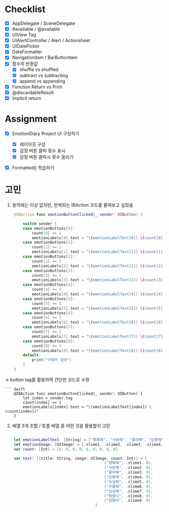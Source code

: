 # Checklist
- [x] AppDelegate / SceneDelegate
- [x] #available / @available
- [x] UIView Tag
- [x] UIAlertController / Alert / Actionsheet
- [x] UIDatePicker
- [x] DateFormatter
- [x] NavigationItem / BarButtonItem
- [x] 함수의 반환값
	- [x] shuffle vs shuffled
	- [x] subtract vs subtracting
	- [x] append vs appending
- [x] Function Return vs Print
- [x] @discardableResult
- [x] Implicit return

# Assignment
- [x] EmotionDiary Project UI 구성하기
	- [x] 레이아웃 구성
	- [x] 감정 버튼 클릭 횟수 표시
	- [x] 감정 버튼 클릭시 횟수 올리기
- [x] Formatted() 학습하기



#  고민
1. 동작에는 이상 없지만, 반복되는 IBAction 코드를 줄여보고 싶었음
``` Swift
    @IBAction func emotionButtonClicked(_ sender: UIButton) {

        switch sender {
        case emotionButtons[0]:
            count[0] += 1
            emotionLabels[0].text = "\(emotionLabelText[0]) \(count[0])"
        case emotionButtons[1]:
            count[1] += 1
            emotionLabels[1].text = "\(emotionLabelText[1]) \(count[1])"
        case emotionButtons[2]:
            count[2] += 1
            emotionLabels[2].text = "\(emotionLabelText[2]) \(count[2])"
        case emotionButtons[3]:
            count[3] += 1
            emotionLabels[3].text = "\(emotionLabelText[3]) \(count[3])"
        case emotionButtons[4]:
            count[4] += 1
            emotionLabels[4].text = "\(emotionLabelText[4]) \(count[4])"
        case emotionButtons[5]:
            count[5] += 1
            emotionLabels[5].text = "\(emotionLabelText[5]) \(count[5])"
        case emotionButtons[6]:
            count[6] += 1
            emotionLabels[6].text = "\(emotionLabelText[6]) \(count[6])"
        case emotionButtons[7]:
            count[7] += 1
            emotionLabels[7].text = "\(emotionLabelText[7]) \(count[7])"
        case emotionButtons[8]:
            count[8] += 1
            emotionLabels[8].text = "\(emotionLabelText[8]) \(count[8])"
        default:
            print("이럴리 없어")
        }
    }
```

-> button tag를 활용하여 간단한 코드로 수정
```
``` Swift
    @IBAction func emotionButtonClicked(_ sender: UIButton) {
        let index = sender.tag
        count[index] += 1
        emotionLabels[index].text = "\(emotionLabelText[index]) \(count[index])"
    }
```

2. 배열 3개 조합 / 튜플 배열 중 어떤 것을 활용할지 고민
``` Swift

    let emotionLabelText: [String] = ["행복해", "사랑해", "좋아해", "당황해", "속상해", "우울해", "심심해", "짜증나", "힘들어"]
    let emotionImage: [UIImage] = [.slime1, .slime2, .slime3, .slime4, .slime5, .slime6, .slime7, .slime8, .slime9]
    var count: [Int] = [0, 0, 0, 0, 0, 0, 0, 0, 0]
```

```Swift
    var test: [(title: String, image: UIImage, count: Int)] = [
                                            ("행복해", .slime1, 0),
                                            ("사랑해", .slime2, 0),
                                            ("좋아해", .slime3, 0),
                                            ("당황해", .slime4, 0),
                                            ("속상해", .slime5, 0),
                                            ("우울해", .slime6, 0),
                                            ("심심해", .slime7, 0),
                                            ("짜증나", .slime8, 0),
                                            ("힘들어", .slime9, 0)
                                        ]
```
